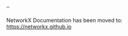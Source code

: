 '<meta http-equiv="refresh" content="0; URL=https://networkx.github.io/documentation/latest/./reference/algorithms/generated/networkx.algorithms.core.k_crust.html">'

NetworkX Documentation has been moved to:<br><a href="https://networkx.github.io">https://networkx.github.io</a>
